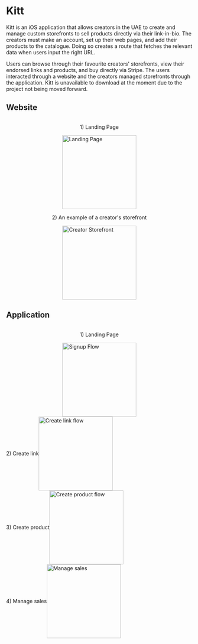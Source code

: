 # Kitt

Kitt is an iOS application that allows creators in the UAE to create and manage custom storefronts to sell products directly via their link-in-bio. The creators must make an account, set up their web pages, and add their products to the catalogue. Doing so creates a route that fetches the relevant data when users input the right URL.

Users can browse through their favourite creators' storefronts, view their endorsed links and products, and buy directly via Stripe. The users interacted through a website and the creators managed storefronts through the application. Kitt is unavailable to download at the moment due to the project not being moved forward.

## Website
<div style="display: flex; flex-direction: column; align-items: center;">
  <p>1) Landing Page</p>
  <img src="https://github.com/aym183/Kitt/assets/63648492/79e82f89-1a11-4133-81c7-a3fc0c631a50" width="200" alt="Landing Page">
</div>

<div style="display: flex; flex-direction: column; align-items: center;">
  <p>2) An example of a creator's storefront</p>
  <img src="https://github.com/aym183/Kitt/assets/63648492/1dcdee8a-9565-448a-a22e-4fb5432a2b90" width="200" alt="Creator Storefront">
</div>

## Application
<div style="display: flex; flex-direction: column; align-items: center;">
  <p>1) Landing Page</p>
  <img src="https://github.com/aym183/Kitt/assets/63648492/00156bc9-f9b0-4c71-bc1b-bc50c02fc0f0" width="200" alt="Signup Flow">
</div>

<div style="display: flex; flex-direction: clumn; align-items: center;">
  <p>2) Create link</p>
  <img src="https://github.com/aym183/Kitt/assets/63648492/864aa119-f2af-42e8-9ce6-965c3d5cae0a" width="200" alt="Create link flow">
</div>

<div style="display: flex; flex-direction: clumn; align-items: center;">
  <p>3) Create product</p>
  <img src="https://github.com/aym183/Kitt/assets/63648492/a36aadd9-ca59-4c0b-bc35-3e53258365dc" width="200" alt="Create product flow">
</div>

<div style="display: flex; flex-direction: clumn; align-items: center;">
  <p>4) Manage sales</p>
  <img src="https://github.com/aym183/Kitt/assets/63648492/ec24f3d9-04cb-4206-9ee7-0db3a275bbbf" width="200" alt="Manage sales">
</div>
